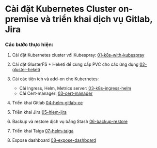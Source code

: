 # Cài đặt Kubernetes Cluster on-premise và triển khai dịch vụ Gitlab, Jira


### Các bước thực hiện:

1. Cài đặt Kubernetes cluster với Kubespray: [01-k8s-with-kubespray](./01-k8s-with-kubespray)
2. Cài đặt GlusterFS + Heketi để cung cấp PVC cho các ứng dụng [02-gluster-heketi](./02-gluster-heketi.md)
3. Cài các tiện ích và add-on cho Kubernetes:

	- Cài Ingress, Helm, Metrics server: [03-k8s-ingress-helm](./03-k8s-ingress-helm.md)
	- Cài Cert-manager: [03-cert-manager](./03-cert-manager.md)

4. Triển khai Gitlab [04-helm-gitlab-ce](./04-helm-gitlab-ce.md)
5. Triển khai Jira [05-hlem-jira](./05-hlem-jira.md)
6. Backup và restore dịch vụ bằng Stash [06-backup-restore](./06-backup-restore.md)
7. Triển khai Taiga [07-helm-taiga](./07-helm-taiga.md)
8. Expose dashboard [08-expose-dashboard](./08-expose-dashboard.md)
